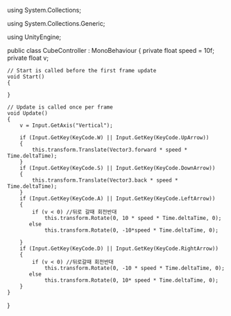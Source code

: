 using System.Collections;

using System.Collections.Generic;

using UnityEngine;

public class CubeController : MonoBehaviour
{
    private float speed = 10f;
    private float v;

    // Start is called before the first frame update
    void Start()
    {
        
    }

    // Update is called once per frame
    void Update()
    {
        v = Input.GetAxis("Vertical");

        if (Input.GetKey(KeyCode.W) || Input.GetKey(KeyCode.UpArrow))
        {
            this.transform.Translate(Vector3.forward * speed * Time.deltaTime);
        }
        if (Input.GetKey(KeyCode.S) || Input.GetKey(KeyCode.DownArrow))
        {
            this.transform.Translate(Vector3.back * speed * Time.deltaTime);
        }
        if (Input.GetKey(KeyCode.A) || Input.GetKey(KeyCode.LeftArrow))
        {
            if (v < 0) //뒤로 갈때 회전반대
                this.transform.Rotate(0, 10 * speed * Time.deltaTime, 0);
           else
                this.transform.Rotate(0, -10*speed * Time.deltaTime, 0);
            
        }
        if (Input.GetKey(KeyCode.D) || Input.GetKey(KeyCode.RightArrow))
        {
            if (v < 0) //뒤로갈때 회전반대
                this.transform.Rotate(0, -10 * speed * Time.deltaTime, 0);
           else
                this.transform.Rotate(0, 10* speed * Time.deltaTime, 0);
        }
    }
}
